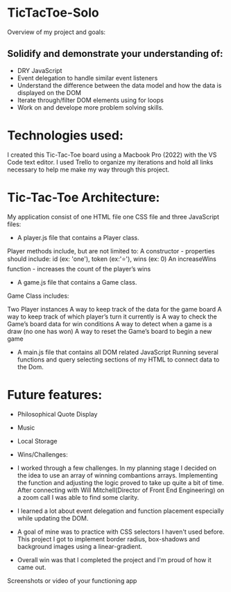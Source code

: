 # TicTacToe-Solo

Overview of my project and goals:

## Solidify and demonstrate your understanding of:

- DRY JavaScript
- Event delegation to handle similar event listeners
- Understand the difference between the data model and how the data is displayed on the DOM
- Iterate through/filter DOM elements using for loops
- Work on and develope more problem solving skills.

# Technologies used:
I created this Tic-Tac-Toe board using a Macbook Pro (2022) with the VS Code text editor.
I used Trello to organize my iterations and hold all links necessary to help me make my way through this project.

# Tic-Tac-Toe Architecture:

My application consist of one HTML file one CSS file and three JavaScript files:

- A player.js file that contains a Player class.

Player methods include, but are not limited to:
A constructor - properties should include: id (ex: 'one'), token (ex:'⭐️'), wins (ex: 0)
An increaseWins function - increases the count of the player’s wins

- A game.js file that contains a Game class.

Game Class includes:

Two Player instances
A way to keep track of the data for the game board
A way to keep track of which player’s turn it currently is
A way to check the Game’s board data for win conditions
A way to detect when a game is a draw (no one has won)
A way to reset the Game’s board to begin a new game

- A main.js file that contains all DOM related JavaScript
  Running several functions and query selecting sections of my HTML to connect data to the Dom.

# Future features:

- Philosophical Quote Display
- Music
- Local Storage
   
- Wins/Challenges:

- I worked through a few challenges. In my planning stage I decided on the idea to use an array of winning combantions arrays. Implementing the function and adjusting the logic proved to take up quite a bit of time. After connecting with Will Mitchell(Director of Front End Engineering) on a zoom call I was able to find some clarity. 

- I learned a lot about event delegation and function placement especially while updating the DOM.

- A goal of mine was to practice with CSS selectors I haven't used before. This project I got to implement border radius, box-shadows and background images using a linear-gradient.

- Overall win was that I completed the project and I'm proud of how it came out.


Screenshots or video of your functioning app
